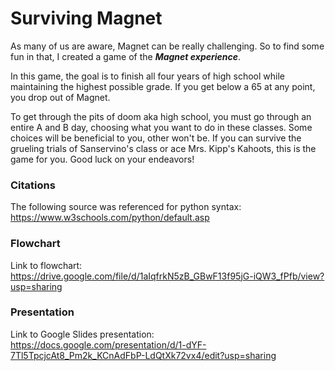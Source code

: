 # Surviving Magnet

As many of us are aware, Magnet can be really challenging. So to find some fun in that, I created a game of the ***Magnet experience***.

In this game, the goal is to finish all four years of high school while maintaining the highest possible grade. If you get below a 65 at any point, you drop out of Magnet.

To get through the pits of doom aka high school, you must go through an entire A and B day, choosing what you want to do in these classes. Some choices will be beneficial to you, other won't be. If you can survive the grueling trials of Sanservino's class or ace Mrs. Kipp's Kahoots, this is the game for you. Good luck on your endeavors!



### Citations

The following source was referenced for python syntax:
https://www.w3schools.com/python/default.asp

### Flowchart

Link to flowchart: 
https://drive.google.com/file/d/1aIqfrkN5zB_GBwF13f95jG-iQW3_fPfb/view?usp=sharing

### Presentation

Link to Google Slides presentation: 
https://docs.google.com/presentation/d/1-dYF-7Tl5TpcjcAt8_Pm2k_KCnAdFbP-LdQtXk72vx4/edit?usp=sharing